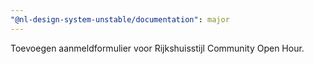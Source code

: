 ```yaml
---
"@nl-design-system-unstable/documentation": major
---
```


Toevoegen aanmeldformulier voor Rijkshuisstijl Community Open Hour.

